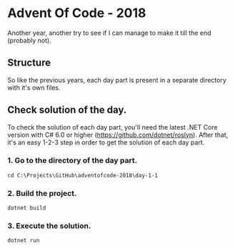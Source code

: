 # Advent Of Code - 2018

Another year, another try to see if I can manage to make it till the end (probably not).

## Structure

So like the previous years, each day part is present in a separate directory with it's own files.

## Check solution of the day.

To check the solution of each day part, you'll need the latest .NET Core version with C# 6.0 or higher (https://github.com/dotnet/roslyn). After that, it's an easy 1-2-3 step in order to get the solution of each day part.

### 1. Go to the directory of the day part.
```
cd C:\Projects\GitHub\adventofcode-2018\day-1-1
```

### 2. Build the project.
```
dotnet build
```

### 3. Execute the solution.
```
dotnet run
```